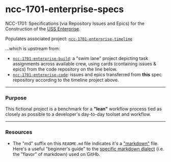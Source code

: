 # ncc-1701-enterprise-specs
NCC-1701: Specifications (via Repository Issues and Epics) for the Construction of the [USS Enterprise](https://www.startrek.com/database_article/enterprise).

Populates associated project:  [`ncc-1701-enterprise-timeline`](https://github.com/dpcunningham/ncc-1701-enterprise-specs/projects)

...which is upstream from:
- [`ncc-1701-enterprise-build`](https://github.com/dpcunningham/ncc-1701-enterprise-code/projects): a "swim lane" project depicting task assignments across available crew, using cards (containing issues & epics) from the code repository on the line below.
- [`ncc-1701-enterprise-code`](https://github.com/dpcunningham/ncc-1701-enterprise-code): issues and epics transferred from **this** spec repository according to the timeline project above.


---

### Purpose

This fictional project is a benchmark for a __"lean"__ workflow process tied as closely as possible to a developer's day-to-day toolset and workflow.

--- 

### Resources

- The "md" suffix on this `README.md` file indicates it's a ["markdown"](https://en.wikipedia.org/wiki/Markdown) file. Here's a useful "beginner's guide" to the [specific markdown dialect](https://help.github.com/en/articles/basic-writing-and-formatting-syntax) (i.e. the "flavor" of markdown) used on GitHb.
